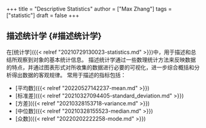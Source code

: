 +++
title = "Descriptive Statistics"
author = ["Max Zhang"]
tags = ["statistic"]
draft = false
+++

## 描述统计学 {#描述统计学}

在[统计学]({{< relref "20210729130023-statistics.md" >}})中，用于描述和总结所观察到对象的基本统计信息。
描述统计学通过一些数理统计方法来反映数据的特点，并通过图表形式对所收集的数据进行必要的可视化，进一步综合概括和分析得出数据的客观规律。
常用于描述的指标包括：

-   [平均数]({{< relref "20220527142237-mean.md" >}})
-   [标准差]({{< relref "20210327094405-standard_deviation.md" >}})
-   [方差]({{< relref "20210328153718-variance.md" >}})
-   [中位数]({{< relref "20210328155523-median.md" >}})
-   [众数]({{< relref "20220202222258-mode.md" >}})
